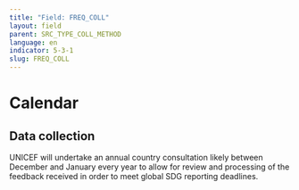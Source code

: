 ```yaml
---
title: "Field: FREQ_COLL"
layout: field
parent: SRC_TYPE_COLL_METHOD
language: en
indicator: 5-3-1
slug: FREQ_COLL
---
```

# Calendar

## Data collection

UNICEF will undertake an annual country consultation likely between December and January every year to allow for review and processing of the feedback received in order to meet global SDG reporting deadlines.